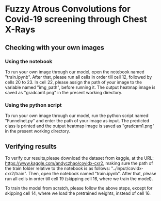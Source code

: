 # Fuzzy Atrous Convolutions for Covid-19 screening through Chest X-Rays

## Checking with your own images

### Using the notebook

To run your own image through our model, open the notebook named "train.ipynb". After that, please run all cells in order till cell 12, followed by cells 20 to 23. In cell 22, please assign the path of your image to the variable named "img_path", before running it. The output heatmap image is saved as "gradcam1.png" in the present working directory.

### Using the python script

To run your own image through our model, run the python script named "Funnelnet.py" and enter the path of your image as input. The predicted class is printed and the output heatmap image is saved as "gradcam1.png" in the present working directory.

## Verifying results

To verify our results,please download the dataset from kaggle, at the URL: https://www.kaggle.com/andyczhao/covidx-cxr2, making sure the path of the train folder relative to the notebook is as follows: "../input/covidx-cxr2/train". Then, open the notebook named "train.ipynb". After that, please run all cells in order till cell 19 (skipping cell 16, where we train the model). 

To train the model from scratch, please follow the above steps, except for skipping cell 14, where we load the pretrained weights, instead of cell 16. 
